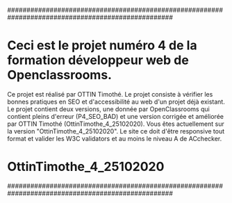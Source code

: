 ###################################################################################################
# Ceci est le projet numéro 4 de la formation développeur web de Openclassrooms.
Ce projet est réalisé par OTTIN Timothé.
Le projet consiste à vérifier les bonnes pratiques en SEO et d'accessibilité au web d'un projet déjà existant.
Le projet contient deux versions, une donnée par OpenClassrooms qui contient pleins d'erreur (P4_SEO_BAD)
et une version corrigée et améliorée par OTTIN Timothé (OttinTimothe_4_25102020). 
Vous êtes actuellement sur la version "OttinTimothe_4_25102020".
Le site ce doit d'être responsive tout format et valider les W3C validators et au moins le niveau A de ACchecker.
# OttinTimothe_4_25102020
###################################################################################################
